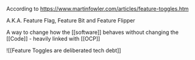 According to https://www.martinfowler.com/articles/feature-toggles.htm

A.K.A. Feature Flag, Feature Bit and Feature Flipper

A way to change how the [[software]] behaves without changing the [[Code]] - heavily linked with [[OCP]]

![[Feature Toggles are deliberated tech debt]]